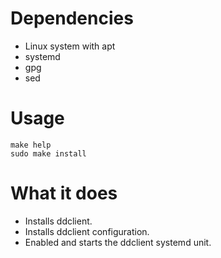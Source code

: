 # Dependencies
- Linux system with apt
- systemd
- gpg
- sed

# Usage

    make help
    sudo make install

# What it does
- Installs ddclient.
- Installs ddclient configuration.
- Enabled and starts the ddclient systemd unit.
